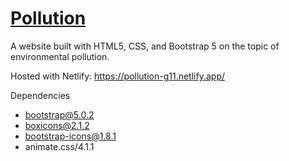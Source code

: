 # [Pollution](https://github.com/chiew256/WIE2002-G11-Pollution)

A website built with HTML5, CSS, and Bootstrap 5 on the topic of environmental pollution.

Hosted with Netlify: https://pollution-g11.netlify.app/

Dependencies
- bootstrap@5.0.2
- boxicons@2.1.2
- bootstrap-icons@1.8.1
- animate.css/4.1.1